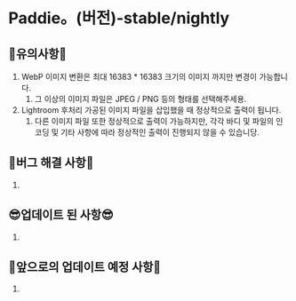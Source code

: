 # Paddie。(버전)-stable/nightly

## 🥹유의사항🥹

1. WebP 이미지 변환은 최대 16383 * 16383 크기의 이미지 까지만 변경이 가능합니다.
   1. 그 이상의 이미지 파일은 JPEG / PNG 등의 형태를 선택해주세용.
2. Lightroom 후처리 가공된 이미지 파일을 삽입했을 때 정상적으로 출력이 됩니다.
   1. 다른 이미지 파일 또한 정상적으로 출력이 가능하지만, 각각 바디 및 파일의 인코딩 및 기타 사항에 따라 정상적인 출력이 진행되지 않을 수 있습니당.



## 🥹버그 해결 사항🥹

1. 



## 😎업데이트 된 사항😎

1. 



## 👀앞으로의 업데이트 예정 사항👀

1. 